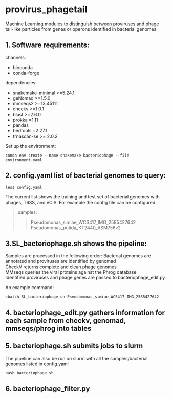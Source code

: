 # provirus_phagetail
Machine Learning modules to distinguish between proviruses and phage tail-like particles from genes or operons identified in bacterial genomes

## 1. Software requirements:
channels:
  - bioconda
  - conda-forge

dependencies:
  - snakemake-minimal >=5.24.1
  - geNomad >=1.5.0
  - mmseqs2 >=13.45111
  - checkv >=1.0.1
  - blast >=2.6.0
  - prokka =1.11
  - pandas
  - bedtools =2.27.1
  - trnascan-se >= 2.0.2
 
Set up the environment:
```
conda env create --name snakemake-bacteriophage --file environment.yaml
```

## 2. config.yaml list of bacterial genomes to query:
```
less config.yaml
```
The current list shows the training and test set of bacterial genomes with phages, T6SS, and eCIS. For example the config file can be configured:

>samples:
>>Pseudomonas_simiae_WCS417_IMG_2585427642
>>Pseudomonas_putida_KT2440_ASM756v2


## 3.SL_bacteriophage.sh shows the pipeline:
Samples are processed in the following order:
Bacterial genomes are annotated and proviruses are identified by genomad<br>
CheckV returns complete and clean phage genomes<br>
MMseqs queries the viral proteins against the Phrog database<br>
Identified proviruses and phage genes are passed to bacteriophage_edit.py<br>

An example command:
```
sbatch SL_bacteriophage.sh Pseudomonas_simiae_WCS417_IMG_2585427642
```

## 4. bacteriophage_edit.py gathers information for each sample from checkv, genomad, mmseqs/phrog into tables

## 5. bacteriophage.sh submits jobs to slurm
The pipeline can also be run on slurm with all the samples/bacterial genomes listed in config.yaml
```
bash bacteriophage.sh
```

## 6. bacteriophage_filter.py 

```

```



